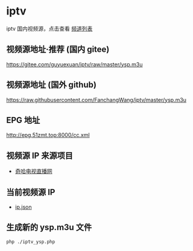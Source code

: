# iptv
iptv 国内视频源，点击查看 [频道列表](./CHANNEL_YSP.md)

## 视频源地址·推荐 (国内 gitee)
<https://gitee.com/guyuexuan/iptv/raw/master/ysp.m3u>

## 视频源地址 (国外 github)
<https://raw.githubusercontent.com/FanchangWang/iptv/master/ysp.m3u>

## EPG 地址
<http://epg.51zmt.top:8000/cc.xml>

## 视频源 IP 来源项目
- [奇哈电视直播网](http://ysp.dszbdq.cn)

## 当前视频源 IP
- [ip.json](./ip.json)

## 生成新的 ysp.m3u 文件
```code
php ./iptv_ysp.php
```
